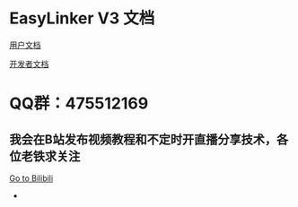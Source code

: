 # EasyLinker V3 文档
[用户文档](./user.md)

[开发者文档](./dev.md)
# QQ群：475512169
## 我会在B站发布视频教程和不定时开直播分享技术，各位老铁求关注
[Go to Bilibili](https://space.bilibili.com/14649762/#/)

- 

